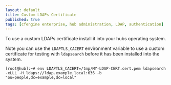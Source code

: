 ```yaml
---
layout: default
title: Custom LDAPs Certificate
published: true
tags: [cfengine enterprise, hub administration, LDAP, authentication]
---
```


To use a custom LDAPs certificate install it into your hubs operating system.

Note you can use the `LDAPTLS_CACERT` environment variable to use a custom
certificate for testing with `ldapsearch` before it has been installed into the
system.

```console
[root@hub]:~# env LDAPTLS_CACERT=/tmp/MY-LDAP-CERT.cert.pem ldapsearch -xLLL -H ldaps://ldap.example.local:636 -b "ou=people,dc=example,dc=local"
```
